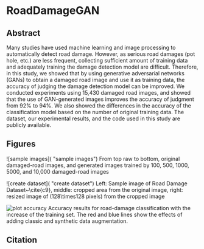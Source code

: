 # RoadDamageGAN

## Abstract
Many studies have used machine learning and image processing to automatically detect road damage.
However, as serious road damages (pot hole, etc.) are less frequent, collecting sufficient amount of training data and adequately training the damage detection model are difficult.
Therefore, in this study, we showed that by using generative adversarial networks (GANs) to obtain a damaged road image and use it as training data, the accuracy of judging the damage detection model can be improved. We conducted experiments using 15,430 damaged road images, and showed that the use of GAN-generated images improves the accuracy of judgment from 92% to 94%. We also showed the differences in the accuracy of the classification model based on the number of original training data. The dataset, our experimental results, and the code used in this study are publicly available.

## Figures
![sample images]( "sample images")
From top raw to bottom, original damaged-road images, and generated images trained by 100, 500, 1000, 5000, and 10,000 damaged-road images

![create dataset]( "create dataset")
Left: Sample image of Road Damage Dataset~\cite{c9}, middle: cropped area from the original image, right: resized image of \(128\times128 pixels\) from the cropped image

![plot accuracy](aaa "plot accuracy")
Accuracy results for road-damage classification with the increase of the training set. The red and blue lines show the effects of adding classic and synthetic data augmentation.


## Citation


